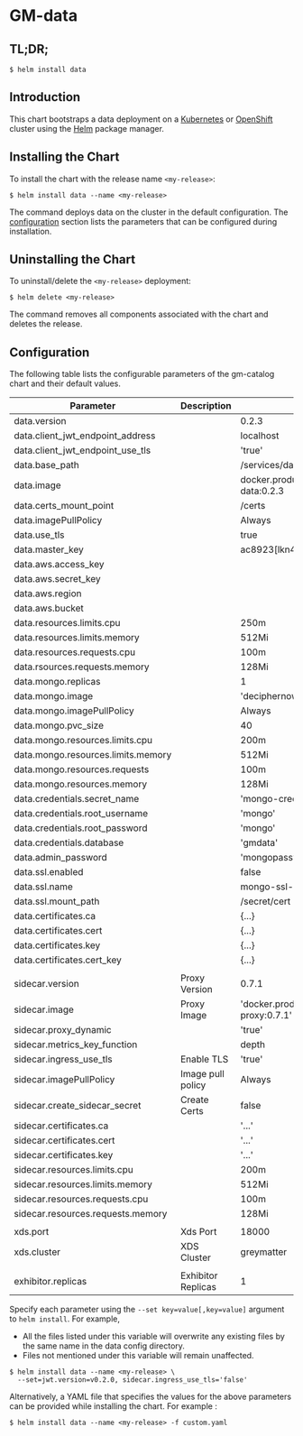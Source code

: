 # GM-data

## TL;DR;

```console
$ helm install data
```

## Introduction

This chart bootstraps a data deployment on a [Kubernetes](http://kubernetes.io) or [OpenShift](https://www.openshift.com/) cluster using the [Helm](https://helm.sh) package manager.

## Installing the Chart

To install the chart with the release name `<my-release>`:

```console
$ helm install data --name <my-release>
```

The command deploys data on the cluster in the default configuration. The [configuration](#configuration) section lists the parameters that can be configured during installation.

## Uninstalling the Chart

To uninstall/delete the `<my-release>` deployment:

```console
$ helm delete <my-release>
```

The command removes all components associated with the chart and deletes the release.

## Configuration

The following table lists the configurable parameters of the gm-catalog chart and their default values.

| Parameter                          | Description        | Default                                                        |
| ---------------------------------- | ------------------ | -------------------------------------------------------------- |
| data.version                       |                    | 0.2.3                                                          |
| data.client_jwt_endpoint_address   |                    | localhost                                                      |
| data.client_jwt_endpoint_use_tls   |                    | 'true'                                                         |
| data.base_path                     |                    | /services/data/0.2.3                                           |
| data.image                         |                    | docker.production.deciphernow.com/deciphernow/gm-data:0.2.3    |
| data.certs_mount_point             |                    | /certs                                                         |
| data.imagePullPolicy               |                    | Always                                                         |
| data.use_tls                       |                    | true                                                           |
| data.master_key                    |                    | ac8923[lkn43589vi23kl4rfgv0ws                                  |
| data.aws.access_key                |                    |                                                                |
| data.aws.secret_key                |                    |                                                                |
| data.aws.region                    |                    |                                                                |
| data.aws.bucket                    |                    |                                                                |
| data.resources.limits.cpu          |                    | 250m                                                           |
| data.resources.limits.memory       |                    | 512Mi                                                          |
| data.resources.requests.cpu        |                    | 100m                                                           |
| data.rsources.requests.memory      |                    | 128Mi                                                          |
| data.mongo.replicas                |                    | 1                                                              |
| data.mongo.image                   |                    | 'deciphernow/mongo:4.0.3'                                      |
| data.mongo.imagePullPolicy         |                    | Always                                                         |
| data.mongo.pvc_size                |                    | 40                                                             |
| data.mongo.resources.limits.cpu    |                    | 200m                                                           |
| data.mongo.resources.limits.memory |                    | 512Mi                                                          |
| data.mongo.resources.requests      |                    | 100m                                                           |
| data.mongo.resources.memory        |                    | 128Mi                                                          |
| data.credentials.secret_name       |                    | 'mongo-credentials'                                            |
| data.credentials.root_username     |                    | 'mongo'                                                        |
| data.credentials.root_password     |                    | 'mongo'                                                        |
| data.credentials.database          |                    | 'gmdata'                                                       |
| data.admin_password                |                    | 'mongopassword'                                                |
| data.ssl.enabled                   |                    | false                                                          |
| data.ssl.name                      |                    | mongo-ssl-certs                                                |
| data.ssl.mount_path                |                    | /secret/cert                                                   |
| data.certificates.ca               |                    | {...}                                                          |
| data.certificates.cert             |                    | {...}                                                          |
| data.certificates.key              |                    | {...}                                                          |
| data.certificates.cert_key         |                    | {...}                                                          |
|                                    |                    |                                                                |
| sidecar.version                    | Proxy Version      | 0.7.1                                                          |
| sidecar.image                      | Proxy Image        | 'docker.production.deciphernow.com/deciphernow/gm-proxy:0.7.1' |
| sidecar.proxy_dynamic              |                    | 'true'                                                         |
| sidecar.metrics_key_function       |                    | depth                                                          |
| sidecar.ingress_use_tls            | Enable TLS         | 'true'                                                         |
| sidecar.imagePullPolicy            | Image pull policy  | Always                                                         |
| sidecar.create_sidecar_secret      | Create Certs       | false                                                          |
| sidecar.certificates.ca            |                    | '...'                                                          |
| sidecar.certificates.cert          |                    | '...'                                                          |
| sidecar.certificates.key           |                    | '...'                                                          |
| sidecar.resources.limits.cpu       |                    | 200m                                                           |
| sidecar.resources.limits.memory    |                    | 512Mi                                                          |
| sidecar.resources.requests.cpu     |                    | 100m                                                           |
| sidecar.resources.requests.memory  |                    | 128Mi                                                          |
|                                    |                    |                                                                |
| xds.port                           | Xds Port           | 18000                                                          |
| xds.cluster                        | XDS Cluster        | greymatter                                                     |
|                                    |                    |                                                                |
| exhibitor.replicas                 | Exhibitor Replicas | 1                                                              |

Specify each parameter using the `--set key=value[,key=value]` argument to `helm install`. For example,

- All the files listed under this variable will overwrite any existing files by the same name in the data config directory.
- Files not mentioned under this variable will remain unaffected.

```console
$ helm install data --name <my-release> \
  --set=jwt.version=v0.2.0, sidecar.ingress_use_tls='false'
```

Alternatively, a YAML file that specifies the values for the above parameters can be provided while installing the chart. For example :

```console
$ helm install data --name <my-release> -f custom.yaml
```
